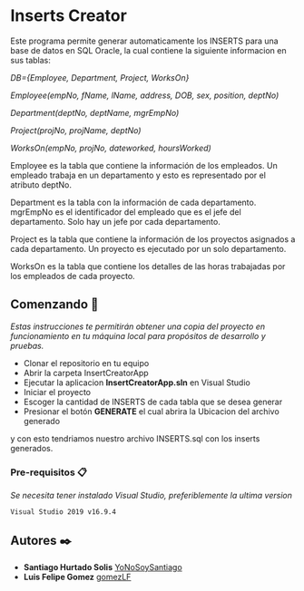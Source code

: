 # Inserts Creator

Este programa permite generar automaticamente los INSERTS para una base de datos en SQL Oracle, la cual contiene la siguiente informacion en sus tablas:


_DB={Employee, Department, Project, WorksOn}_

_Employee(empNo, fName, lName, address, DOB, sex, position, deptNo)_

_Department(deptNo, deptName, mgrEmpNo)_    

_Project(projNo, projName, deptNo)_

_WorksOn(empNo, projNo, dateworked, hoursWorked)_

Employee  es la tabla que contiene la información de los empleados. Un empleado trabaja en un departamento y esto es representado por el atributo deptNo. 

Department  es la tabla con la información de cada departamento.  mgrEmpNo es el identificador del empleado que es el jefe del departamento.  Solo hay un jefe por cada departamento.

Project es la tabla que contiene la información de los proyectos asignados a cada departamento. Un proyecto es ejecutado por un solo departamento.

WorksOn es la tabla que contiene los detalles de las horas trabajadas por los empleados de cada proyecto.


## Comenzando 🚀

_Estas instrucciones te permitirán obtener una copia del proyecto en funcionamiento en tu máquina local para propósitos de desarrollo y pruebas._

* Clonar el repositorio en tu equipo
* Abrir la carpeta InsertCreatorApp
* Ejecutar la aplicacion **InsertCreatorApp.sln** en Visual Studio
* Iniciar el proyecto
* Escoger la cantidad de INSERTS de cada tabla que se desea generar
* Presionar el botón **GENERATE** el cual abrira la Ubicacion del archivo generado

y con esto tendriamos nuestro archivo INSERTS.sql con los inserts generados.

### Pre-requisitos 📋

_Se necesita tener instalado Visual Studio, preferiblemente la ultima version_

```
Visual Studio 2019 v16.9.4
```

## Autores ✒️

* **Santiago Hurtado Solis** [YoNoSoySantiago](https://github.com/YoNoSoySantiago)
* **Luis Felipe Gomez** [gomezLF](https://github.com/gomezLF)
